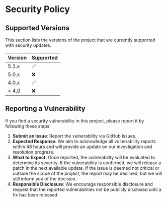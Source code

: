 # Security Policy

## Supported Versions

This section lists the versions of the project that are currently supported with security updates.

| Version | Supported          |
| ------- | ------------------ |
| 5.1.x   | :white_check_mark: |
| 5.0.x   | :x:                |
| 4.0.x   | :white_check_mark: |
| < 4.0   | :x:                |

## Reporting a Vulnerability

If you find a security vulnerability in this project, please report it by following these steps:

1. **Submit an Issue**: Report the vulnerability via GitHub Issues.
2. **Expected Response**: We aim to acknowledge all vulnerability reports within 48 hours and will provide an update on our investigation and resolution progress.
3. **What to Expect**: Once reported, the vulnerability will be evaluated to determine its severity. If the vulnerability is confirmed, we will release a patch in the next available update. If the issue is deemed not critical or outside the scope of the project, the report may be declined, but we will still inform you of the decision.
4. **Responsible Disclosure**: We encourage responsible disclosure and request that the reported vulnerabilities not be publicly disclosed until a fix has been released.
